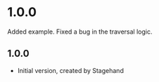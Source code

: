 # 1.0.0
Added example. Fixed a bug in the traversal logic.

## 1.0.0

- Initial version, created by Stagehand
